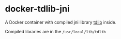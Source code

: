 # docker-tdlib-jni

A Docker container with compiled jni library [tdlib](https://github.com/tdlib/td/) inside.

Compiled libraries are in the `/usr/local/lib/tdlib`

